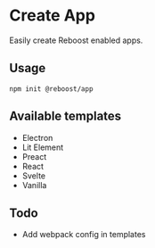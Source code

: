 # Create App
Easily create Reboost enabled apps.

## Usage
```shell
npm init @reboost/app
```

## Available templates
- Electron
- Lit Element
- Preact
- React
- Svelte
- Vanilla

## Todo
- Add webpack config in templates
